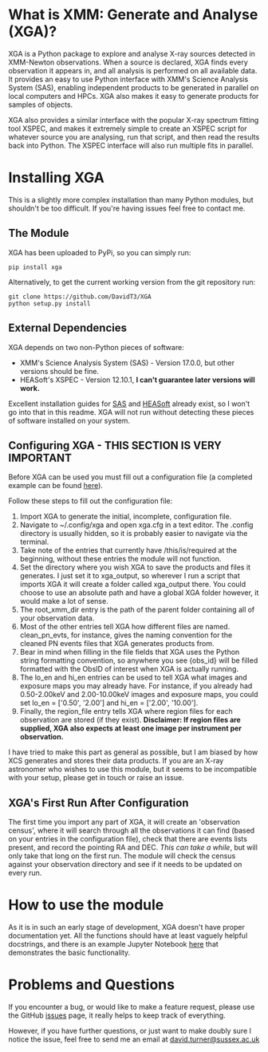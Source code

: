 # What is XMM: Generate and Analyse (XGA)?

XGA is a Python package to explore and analyse X-ray sources detected in XMM-Newton observations. When a source is 
declared, XGA finds every observation it appears in, and all analysis is performed on all available data. 
It provides an easy to use Python interface with XMM's Science Analysis System (SAS), enabling independent products to be generated in parallel on 
local computers and HPCs. XGA also makes it easy to generate products for samples of objects.

XGA also provides a similar interface with the popular X-ray spectrum fitting tool XSPEC, and makes it extremely
simple to create an XSPEC script for whatever source you are analysing, run that script, and then read the results 
back into Python. The XSPEC interface will also run multiple fits in parallel.

# Installing XGA
This is a slightly more complex installation than many Python modules, but shouldn't be too difficult. If you're
having issues feel free to contact me.

## The Module
XGA has been uploaded to PyPi, so you can simply run:
```shell script
pip install xga
```

Alternatively, to get the current working version from the git repository run:
```shell script
git clone https://github.com/DavidT3/XGA
python setup.py install
```

## External Dependencies
XGA depends on two non-Python pieces of software:
* XMM's Science Analysis System (SAS) - Version 17.0.0, but other versions should be fine.
* HEASoft's XSPEC - Version 12.10.1, **I can't guarantee later versions will work.**

Excellent installation guides for [SAS](https://www.cosmos.esa.int/web/xmm-newton/sas-installation) and 
[HEASoft](https://heasarc.gsfc.nasa.gov/lheasoft/install.html) already exist, so I won't go into that in this readme. 
XGA will not run without detecting these pieces of software installed on your system.


## Configuring XGA - **THIS SECTION IS VERY IMPORTANT**
Before XGA can be used you must fill out a configuration file (a completed example can be found 
[here](https://github.com/DavidT3/XGA/blob/docs/master/docs/example_config/xga.cfg)). 

Follow these steps to fill out the configuration file:
1. Import XGA to generate the initial, incomplete, configuration file.
2. Navigate to ~/.config/xga and open xga.cfg in a text editor. The .config directory is usually hidden, so it is 
probably easier to navigate via the terminal.
3. Take note of the entries that currently have /this/is/required at the beginning, without these entries the 
module will not function.
4. Set the directory where you wish XGA to save the products and files it generates. I just set it to xga_output,
so wherever I run a script that imports XGA it will create a folder called xga_output there. You could choose to use
an absolute path and have a global XGA folder however, it would make a lot of sense.
5. The root_xmm_dir entry is the path of the parent folder containing all of your observation data.
6. Most of the other entries tell XGA how different files are named. clean_pn_evts, for instance, gives the naming
convention for the cleaned PN events files that XGA generates products from. 
7. Bear in mind when filling in the file fields that XGA uses the Python string formatting convention, so anywhere
you see {obs_id} will be filled formatted with the ObsID of interest when XGA is actually running.
8. The lo_en and hi_en entries can be used to tell XGA what images and exposure maps you may already have. For instance,
 if you already had 0.50-2.00keV and 2.00-10.00keV images and exposure maps, you could set lo_en = ['0.50', '2.00'] and 
 hi_en = ['2.00', '10.00'].
9. Finally, the region_file entry tells XGA where region files for each observation are stored (if they exist). 
**Disclaimer: If region files are supplied, XGA also expects at least one image per instrument per observation.**

I have tried to make this part as general as possible, but I am biased by how XCS generates and stores their data 
products. If you are an X-ray astronomer who wishes to use this module, but it seems to be incompatible with your setup,
 please get in touch or raise an issue.

## XGA's First Run After Configuration
The first time you import any part of XGA, it will create an 'observation census', where it will search through
all the observations it can find (based on your entries in the configuration file), check that there are events
lists present, and record the pointing RA and DEC. *This can take a while*, but will only take that long on the first
run. The module will check the census against your observation directory and see if it needs to be updated on 
every run.


# How to use the module
As it is in such an early stage of development, XGA doesn't have proper documentation yet. All the functions should
have at least vaguely helpful docstrings, and there is an example Jupyter Notebook 
[here](https://github.com/DavidT3/XGA/blob/docs/master/docs/example_notebooks/general_demo.ipynb) that 
demonstrates the basic functionality.


# Problems and Questions
If you encounter a bug, or would like to make a feature request, please use the GitHub
[issues](https://github.com/DavidT3/XGA/issues) page, it really helps to keep track of everything.

However, if you have further questions, or just want to make doubly sure I notice the issue, feel free to send
me an email at david.turner@sussex.ac.uk





